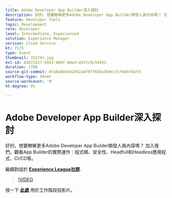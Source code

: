 ```yaml
---
title: Adobe Developer App Builder深入探討
description: 好的，想要瞭解更多Adobe Developer App Builder開發人員內容嗎？ 加入我們，觀看Adobe Developer App Builder的實際運作 — 程式碼、安全性、Headfull和Headless應用程式、CI/CD等。 此工作階段屬於Adobe Developers Live內容事件的一部分。
feature: Developer Tools
topic: Development
role: Developer
level: Intermediate, Experienced
solution: Experience Manager
version: Cloud Service
kt: 7175
type: Event
thumbnail: 331741.jpg
exl-id: d1672427-b943-4b9f-84ed-ebf2c9c54933
duration: 1788
source-git-commit: 07a0a88da92652a6f07f65ba369e17cfe85fdafd
workflow-type: tm+mt
source-wordcount: '0'
ht-degree: 0%

---
```


# Adobe Developer App Builder深入探討

好的，想要瞭解更多Adobe Developer App Builder開發人員內容嗎？ 加入我們，觀看App Builder的實際運作：程式碼、安全性、Headfull和Headless應用程式、CI/CD等。

繼續對話於 **[Experience League社群](https://adobe.ly/36Yd3v6)**.

>[!VIDEO](https://video.tv.adobe.com/v/331741/?quality=12&learn=on&hidetitle=true)

按一下 **[此處](/help/adobe-developers-live/assets/app-builder.pdf)** 用於工作階段投影片。
